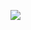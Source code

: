 <a href="https://www.instagram.com/oeeee_ing/" target="_blank"><img src="https://img.shields.io/badge/FF3399?style=flat-square&logo=appveyor&logo=E4405F&logoColor=FFFFFF"/></a>
